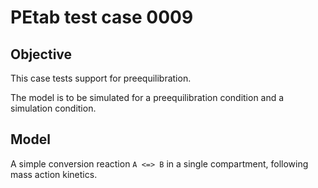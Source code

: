 # PEtab test case 0009

## Objective 

This case tests support for preequilibration.

The model is to be simulated for a preequilibration condition and a
simulation condition.

## Model

A simple conversion reaction `A <=> B` in a single compartment, following
mass action kinetics.
